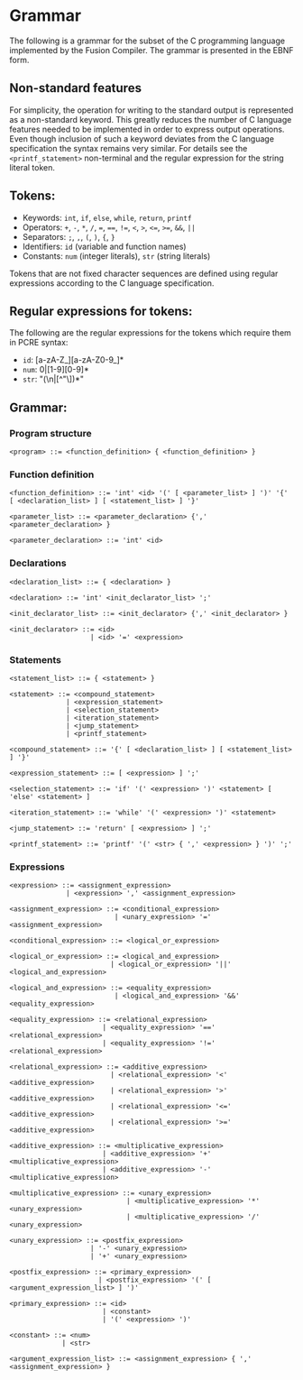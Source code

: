 # Grammar

The following is a grammar for the subset of the C programming
language implemented by the Fusion Compiler. The grammar is presented in the EBNF form.

## Non-standard features

For simplicity, the operation for writing to the standard output is represented as
a non-standard keyword. This greatly reduces the number of C language features needed
to be implemented in order to express output operations. Even though inclusion of such a
keyword deviates from the C language specification the syntax remains very similar. For details
see the `<printf_statement>` non-terminal and the regular expression for the string literal token.

## Tokens:

- Keywords: `int`, `if`, `else`, `while`, `return`, `printf`
- Operators: `+`, `-`, `*`, `/`, `=`, `==`, `!=`, `<`, `>`, `<=`, `>=`, `&&`, `||`
- Separators: `;`, `,`, `(`, `)`, `{`, `}`
- Identifiers: `id` (variable and function names)
- Constants: `num` (integer literals), `str` (string literals)

Tokens that are not fixed character sequences are defined using regular expressions according to the C language specification.

## Regular expressions for tokens:

The following are the regular expressions for the tokens which require them in PCRE syntax:

- `id`: [a-zA-Z_][a-zA-Z0-9_]*
- `num`: 0|[1-9][0-9]*
- `str`: "(\\n|[^"\\])*"

## Grammar:

### Program structure

```
<program> ::= <function_definition> { <function_definition> }
```

### Function definition

```
<function_definition> ::= 'int' <id> '(' [ <parameter_list> ] ')' '{' [ <declaration_list> ] [ <statement_list> ] '}'

<parameter_list> ::= <parameter_declaration> {',' <parameter_declaration> }

<parameter_declaration> ::= 'int' <id>
```

### Declarations

```
<declaration_list> ::= { <declaration> }

<declaration> ::= 'int' <init_declarator_list> ';'

<init_declarator_list> ::= <init_declarator> {',' <init_declarator> }

<init_declarator> ::= <id>
                    | <id> '=' <expression>
```

### Statements

```
<statement_list> ::= { <statement> }

<statement> ::= <compound_statement>
              | <expression_statement>
              | <selection_statement>
              | <iteration_statement>
              | <jump_statement>
			  | <printf_statement>

<compound_statement> ::= '{' [ <declaration_list> ] [ <statement_list> ] '}'

<expression_statement> ::= [ <expression> ] ';'

<selection_statement> ::= 'if' '(' <expression> ')' <statement> [ 'else' <statement> ]

<iteration_statement> ::= 'while' '(' <expression> ')' <statement>

<jump_statement> ::= 'return' [ <expression> ] ';'

<printf_statement> ::= 'printf' '(' <str> { ',' <expression> } ')' ';'
```

### Expressions

```
<expression> ::= <assignment_expression>
              | <expression> ',' <assignment_expression>

<assignment_expression> ::= <conditional_expression>
                          | <unary_expression> '=' <assignment_expression>

<conditional_expression> ::= <logical_or_expression>

<logical_or_expression> ::= <logical_and_expression>
                         | <logical_or_expression> '||' <logical_and_expression>

<logical_and_expression> ::= <equality_expression>
                          | <logical_and_expression> '&&' <equality_expression>

<equality_expression> ::= <relational_expression>
                       | <equality_expression> '==' <relational_expression>
                       | <equality_expression> '!=' <relational_expression>

<relational_expression> ::= <additive_expression>
                         | <relational_expression> '<' <additive_expression>
                         | <relational_expression> '>' <additive_expression>
                         | <relational_expression> '<=' <additive_expression>
                         | <relational_expression> '>=' <additive_expression>

<additive_expression> ::= <multiplicative_expression>
                       | <additive_expression> '+' <multiplicative_expression>
                       | <additive_expression> '-' <multiplicative_expression>

<multiplicative_expression> ::= <unary_expression>
                             | <multiplicative_expression> '*' <unary_expression>
                             | <multiplicative_expression> '/' <unary_expression>

<unary_expression> ::= <postfix_expression>
                    | '-' <unary_expression>
                    | '+' <unary_expression>

<postfix_expression> ::= <primary_expression>
                      | <postfix_expression> '(' [ <argument_expression_list> ] ')'

<primary_expression> ::= <id>
                       | <constant>
                       | '(' <expression> ')'

<constant> ::= <num>
			 | <str>

<argument_expression_list> ::= <assignment_expression> { ',' <assignment_expression> }
```
